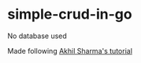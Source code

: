 # simple-crud-in-go
No database used

Made following [Akhil Sharma's tutorial](https://youtu.be/TkbhQQS3m_o?si=uguJ_TW01VkVbYY2)
